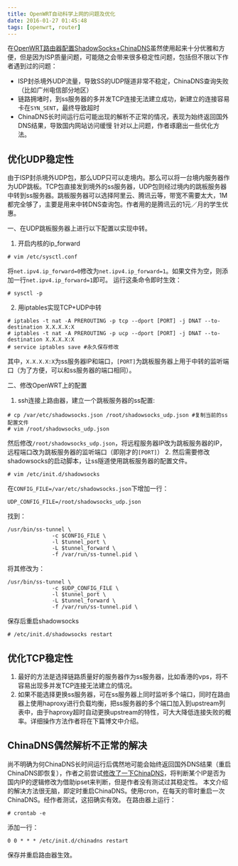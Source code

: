 ```yaml
---
title: OpenWRT自动科学上网的问题及优化
date: 2016-01-27 01:45:48
tags: [openwrt, router]
---
```


在[OpenWRT路由器配置ShadowSocks+ChinaDNS](/2016/01/23/openwrt-bypass-gfw-solution/)虽然使用起来十分优雅和方便，但是因为ISP质量问题，可能随之会带来很多稳定性问题，包括但不限以下作者遇到过的问题：
* ISP封杀境外UDP流量，导致SS的UDP隧道非常不稳定，ChinaDNS查询失败（比如广州电信部分地区）
* 链路拥堵时，到ss服务器的多并发TCP连接无法建立成功，新建立的连接容易卡在`SYN_SENT`，最终导致超时
* ChinaDNS长时间运行后可能出现的解析不正常的情况，表现为始终返回国外DNS结果，导致国内网站访问缓慢
针对以上问题，作者琢磨出一些优化方法。

优化UDP稳定性
-----------
由于ISP封杀境外UDP包，那么UDP只可以走境内。那么可以将一台境内服务器作为UDP跳板。TCP包直接发到境外的ss服务器，UDP包则经过境内的跳板服务器中转到ss服务器。跳板服务器可以选择阿里云、腾讯云等，带宽不需要太大，1M都完全够了，主要是用来中转DNS查询包。作者用的是腾讯云的1元／月的学生优惠。

一、在UDP跳板服务器上进行以下配置以实现中转。
1. 开启内核的ip_forward
  ``` shell
  # vim /etc/sysctl.conf
  ```
  将`net.ipv4.ip_forward=0`修改为`net.ipv4.ip_forward=1`。如果文件为空，则添加一行`net.ipv4.ip_forward=1`即可。
  运行这条命令即时生效：
  ```
  # sysctl -p
  ```
2. 用iptables实现TCP+UDP中转
  ``` shell
  # iptables -t nat -A PREROUTING -p tcp --dport [PORT] -j DNAT --to-destination X.X.X.X:X
  # iptables -t nat -A PREROUTING -p ucp --dport [PORT] -j DNAT --to-destination X.X.X.X:X
  # service iptables save #永久保存修改
  ```
  其中，`X.X.X.X:X`为ss服务器IP和端口，`[PORT]`为跳板服务器上用于中转的监听端口（为了方便，可以和ss服务器的端口相同）。

二、修改OpenWRT上的配置
  1. ssh连接上路由器，建立一个跳板服务器的ss配置:
  ``` shell
  # cp /var/etc/shadowsocks.json /root/shadowsocks_udp.json #复制当前的ss配置文件
  # vim /root/shadowsocks_udp.json
  ```
  然后修改`/root/shadowsocks_udp.json`，将远程服务器IP改为跳板服务器的IP，远程端口改为跳板服务器的监听端口（即刚才的`[PORT]`）
  2. 然后需要修改shadowsocks的启动脚本，让ss隧道使用跳板服务器的配置文件。
  ```
  # vim /etc/init.d/shadowsocks
  ```
  在`CONFIG_FILE=/var/etc/shadowsocks.json`下增加一行：
  ```
  UDP_CONFIG_FILE=/root/shadowsocks_udp.json
  ```
  找到：
  ```
  /usr/bin/ss-tunnel \       
                -c $CONFIG_FILE \        
                -l $tunnel_port \          
                -L $tunnel_forward \
                -f /var/run/ss-tunnel.pid \
  ```
  将其修改为：
  ```
  /usr/bin/ss-tunnel \       
                -c $UDP_CONFIG_FILE \        
                -l $tunnel_port \          
                -L $tunnel_forward \
                -f /var/run/ss-tunnel.pid \
  ```
  保存后重启shadowsocks
  ```
  # /etc/init.d/shadowsocks restart
  ```

优化TCP稳定性
-----------
1. 最好的方法是选择链路质量好的服务器作为ss服务器，比如香港的vps，将不容易出现多并发TCP连接无法建立的情况。
2. 如果不能选择更换ss服务器，可在ss服务器上同时监听多个端口，同时在路由器上使用haproxy进行负载均衡，把ss服务器的多个端口加入到upstream列表中，由于haproxy超时自动更换upstream的特性，可大大降低连接失败的概率。详细操作方法作者将在下篇博文中介绍。

ChinaDNS偶然解析不正常的解决
------------------------
尚不明确为何ChinaDNS长时间运行后偶然地可能会始终返回国外DNS结果（重启ChinaDNS即恢复），作者之前尝试[修改了一下ChinaDNS](https://github.com/Chion82/ChinaDNS)，将判断某个IP是否为国内IP的逻辑修改为借助ipset来判断，但是作者没有测试过其稳定性。
本文介绍的解决方法很无脑，即定时重启ChinaDNS。使用cron，在每天的零时重启一次ChinaDNS。经作者测试，这招确实有效。
在路由器上运行：
```
# crontab -e
```
添加一行：
```
0 0 * * * /etc/init.d/chinadns restart
```
保存并重启路由器生效。
